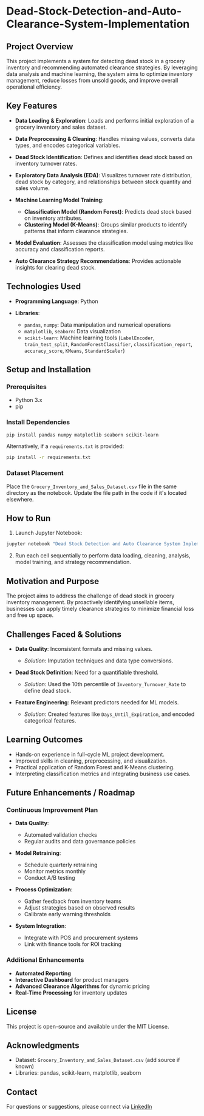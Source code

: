 # Dead-Stock-Detection-and-Auto-Clearance-System-Implementation



## Project Overview

This project implements a system for detecting dead stock in a grocery inventory and recommending automated clearance strategies. By leveraging data analysis and machine learning, the system aims to optimize inventory management, reduce losses from unsold goods, and improve overall operational efficiency.

## Key Features

* **Data Loading & Exploration**: Loads and performs initial exploration of a grocery inventory and sales dataset.
* **Data Preprocessing & Cleaning**: Handles missing values, converts data types, and encodes categorical variables.
* **Dead Stock Identification**: Defines and identifies dead stock based on inventory turnover rates.
* **Exploratory Data Analysis (EDA)**: Visualizes turnover rate distribution, dead stock by category, and relationships between stock quantity and sales volume.
* **Machine Learning Model Training**:

  * **Classification Model (Random Forest)**: Predicts dead stock based on inventory attributes.
  * **Clustering Model (K-Means)**: Groups similar products to identify patterns that inform clearance strategies.
* **Model Evaluation**: Assesses the classification model using metrics like accuracy and classification reports.
* **Auto Clearance Strategy Recommendations**: Provides actionable insights for clearing dead stock.

## Technologies Used

* **Programming Language**: Python
* **Libraries**:

  * `pandas`, `numpy`: Data manipulation and numerical operations
  * `matplotlib`, `seaborn`: Data visualization
  * `scikit-learn`: Machine learning tools (`LabelEncoder`, `train_test_split`, `RandomForestClassifier`, `classification_report`, `accuracy_score`, `KMeans`, `StandardScaler`)

## Setup and Installation

### Prerequisites

* Python 3.x
* pip

### Install Dependencies

```bash
pip install pandas numpy matplotlib seaborn scikit-learn
```

Alternatively, if a `requirements.txt` is provided:

```bash
pip install -r requirements.txt
```

### Dataset Placement

Place the `Grocery_Inventory_and_Sales_Dataset.csv` file in the same directory as the notebook. Update the file path in the code if it's located elsewhere.

## How to Run

1. Launch Jupyter Notebook:

```bash
jupyter notebook "Dead Stock Detection and Auto Clearance System Implementation.ipynb"
```

2. Run each cell sequentially to perform data loading, cleaning, analysis, model training, and strategy recommendation.

## Motivation and Purpose

The project aims to address the challenge of dead stock in grocery inventory management. By proactively identifying unsellable items, businesses can apply timely clearance strategies to minimize financial loss and free up space.

## Challenges Faced & Solutions

* **Data Quality**: Inconsistent formats and missing values.

  * *Solution*: Imputation techniques and data type conversions.
* **Dead Stock Definition**: Need for a quantifiable threshold.

  * *Solution*: Used the 10th percentile of `Inventory_Turnover_Rate` to define dead stock.
* **Feature Engineering**: Relevant predictors needed for ML models.

  * *Solution*: Created features like `Days_Until_Expiration`, and encoded categorical features.

## Learning Outcomes

* Hands-on experience in full-cycle ML project development.
* Improved skills in cleaning, preprocessing, and visualization.
* Practical application of Random Forest and K-Means clustering.
* Interpreting classification metrics and integrating business use cases.

## Future Enhancements / Roadmap

### Continuous Improvement Plan

* **Data Quality**:

  * Automated validation checks
  * Regular audits and data governance policies
* **Model Retraining**:

  * Schedule quarterly retraining
  * Monitor metrics monthly
  * Conduct A/B testing
* **Process Optimization**:

  * Gather feedback from inventory teams
  * Adjust strategies based on observed results
  * Calibrate early warning thresholds
* **System Integration**:

  * Integrate with POS and procurement systems
  * Link with finance tools for ROI tracking

### Additional Enhancements

* **Automated Reporting**
* **Interactive Dashboard** for product managers
* **Advanced Clearance Algorithms** for dynamic pricing
* **Real-Time Processing** for inventory updates

## License

This project is open-source and available under the MIT License.

## Acknowledgments

* Dataset: `Grocery_Inventory_and_Sales_Dataset.csv` (add source if known)
* Libraries: pandas, scikit-learn, matplotlib, seaborn

## Contact

For questions or suggestions, please connect via [LinkedIn](https://www.linkedin.com/in/pranjal-patil07/) 
